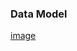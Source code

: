 







### Data Model
[image](https://github.com/maahi24/uberetlpipeline/assets/84052121/cf8f2bec-b828-49be-bacf-27634c149f96)
